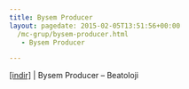 ```yaml
---
title: Bysem Producer
layout: pagedate: 2015-02-05T13:51:56+00:00
  /mc-grup/bysem-producer.html
   - Bysem Producer

---
```

<a href="https://cloud.mail.ru/public/30ca9eb29a1a/Bysem%20Producer%20-%20Beatoloji" target="_blank">[indir]</a> | Bysem Producer &#8211; Beatoloji